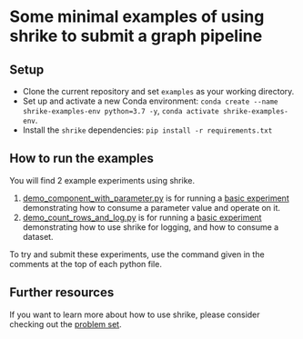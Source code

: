 # Some minimal examples of using shrike to submit a graph pipeline

## Setup

- Clone the current repository and set `examples` as your working directory.
- Set up and activate a new Conda environment:
  `conda create --name shrike-examples-env python=3.7 -y`,
  `conda activate shrike-examples-env`.
- Install the `shrike` dependencies:
  `pip install -r requirements.txt`

## How to run the examples

You will find 2 example experiments using shrike.

1. [demo_component_with_parameter.py](./pipelines/experiments/demo_component_with_parameter.py) is for running a [basic experiment](https://ml.azure.com/runs/2ba28186-b358-4991-877c-a3cc374bb945?wsid=/subscriptions/48bbc269-ce89-4f6f-9a12-c6f91fcb772d/resourcegroups/aml1p-rg/workspaces/aml1p-ml-wus2&tid=72f988bf-86f1-41af-91ab-2d7cd011db47) demonstrating how to consume a parameter value and operate on it.
2. [demo_count_rows_and_log.py](./pipelines/experiments/demo_count_rows_and_log.py) is for running a [basic experiment](https://ml.azure.com/runs/d39074ac-09ec-4b74-b5c1-8a911dd1dfed?wsid=/subscriptions/48bbc269-ce89-4f6f-9a12-c6f91fcb772d/resourcegroups/aml1p-rg/workspaces/aml1p-ml-wus2&tid=72f988bf-86f1-41af-91ab-2d7cd011db47) demonstrating how to use shrike for logging, and how to consume a dataset.

To try and submit these experiments, use the command given in the comments at the top of each python file.

## Further resources

If you want to learn more about how to use shrike, please consider checking out the [problem set](https://github.com/Azure/azure-ml-problem-sets/blob/main/shrike-examples/ReadMe.md).